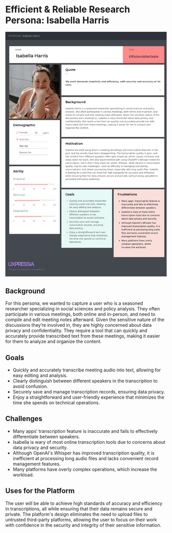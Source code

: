 # Efficient & Reliable Research Persona: Isabella Harris

![poster](<Images/Isabella Harris.png>)

## Background

For this persona, we wanted to capture a user who is a seasoned researcher specializing in social sciences and policy analysis. They often participate in various meetings, both online and in-person, and need to compile and edit meeting notes afterward. Given the sensitive nature of the discussions they’re involved in, they are highly concerned about data privacy and confidentiality. They require a tool that can quickly and accurately provide transcribed text from these meetings, making it easier for them to analyze and organize the content.

## Goals

-   Quickly and accurately transcribe meeting audio into text, allowing for easy editing and analysis.
-   Clearly distinguish between different speakers in the transcription to avoid confusion.
-   Securely save and manage transcription records, ensuring data privacy. 
-   Enjoy a straightforward and user-friendly experience that minimizes the time she spends on technical operations.

## Challenges

-   Many apps’ transcription feature is inaccurate and fails to effectively differentiate between speakers. 
-   Isabella is wary of most online transcription tools due to concerns about data privacy and security.
-   Although OpenAI's Whisper has improved transcription quality, it is inefficient at processing long audio files and lacks convenient record management features.
-   Many platforms have overly complex operations, which increase the workload.
  
## Uses for the Platform

The user will be able to achieve high standards of accuracy and efficiency in transcriptions, all while ensuring that their data remains secure and private. The platform's design eliminates the need to upload files to untrusted third-party platforms, allowing the user to focus on their work with confidence in the security and integrity of their sensitive information.
